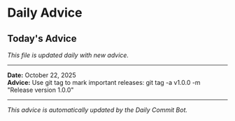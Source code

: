 # Daily Advice

## Today's Advice
*This file is updated daily with new advice.*

---

**Date:** October 22, 2025  
**Advice:** Use git tag to mark important releases: git tag -a v1.0.0 -m "Release version 1.0.0"

---

*This advice is automatically updated by the Daily Commit Bot.*
